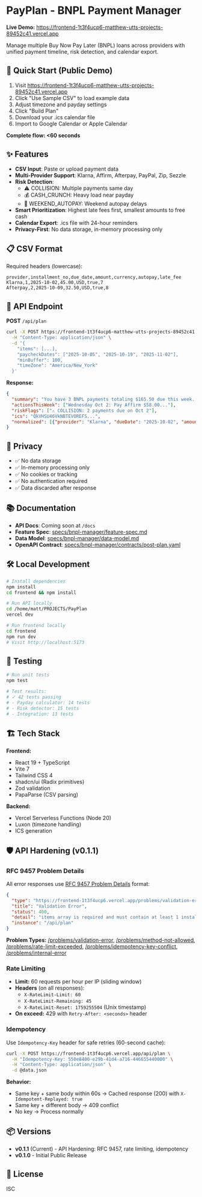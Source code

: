# PayPlan - BNPL Payment Manager

**Live Demo:** https://frontend-1t3f4ucp6-matthew-utts-projects-89452c41.vercel.app

Manage multiple Buy Now Pay Later (BNPL) loans across providers with unified payment timeline, risk detection, and calendar export.

## 🚀 Quick Start (Public Demo)

1. Visit https://frontend-1t3f4ucp6-matthew-utts-projects-89452c41.vercel.app
2. Click "Use Sample CSV" to load example data
3. Adjust timezone and payday settings
4. Click "Build Plan"
5. Download your .ics calendar file
6. Import to Google Calendar or Apple Calendar

**Complete flow: <60 seconds**

## ✨ Features

- **CSV Input**: Paste or upload payment data
- **Multi-Provider Support**: Klarna, Affirm, Afterpay, PayPal, Zip, Sezzle
- **Risk Detection**:
  - ⚠️ COLLISION: Multiple payments same day
  - 💰 CASH_CRUNCH: Heavy load near payday
  - 🔔 WEEKEND_AUTOPAY: Weekend autopay delays
- **Smart Prioritization**: Highest late fees first, smallest amounts to free cash
- **Calendar Export**: .ics file with 24-hour reminders
- **Privacy-First**: No data storage, in-memory processing only

## 📋 CSV Format

Required headers (lowercase):
```csv
provider,installment_no,due_date,amount,currency,autopay,late_fee
Klarna,1,2025-10-02,45.00,USD,true,7
Afterpay,2,2025-10-09,32.50,USD,true,8
```

## 🔌 API Endpoint

**POST** `/api/plan`

```bash
curl -X POST https://frontend-1t3f4ucp6-matthew-utts-projects-89452c41.vercel.app/api/plan \
  -H "Content-Type: application/json" \
  -d '{
    "items": [...],
    "paycheckDates": ["2025-10-05", "2025-10-19", "2025-11-02"],
    "minBuffer": 100,
    "timeZone": "America/New_York"
  }'
```

**Response:**
```json
{
  "summary": "You have 3 BNPL payments totaling $165.50 due this week...",
  "actionsThisWeek": ["Wednesday Oct 2: Pay Affirm $58.00..."],
  "riskFlags": ["⚠️ COLLISION: 2 payments due on Oct 2"],
  "ics": "QkVHSU46VkNBTEVOREFS...",
  "normalized": [{"provider": "Klarna", "dueDate": "2025-10-02", "amount": 45.00}]
}
```

## 🔐 Privacy

- ✅ No data storage
- ✅ In-memory processing only
- ✅ No cookies or tracking
- ✅ No authentication required
- ✅ Data discarded after response

## 📚 Documentation

- **API Docs**: Coming soon at `/docs`
- **Feature Spec**: [specs/bnpl-manager/feature-spec.md](specs/bnpl-manager/feature-spec.md)
- **Data Model**: [specs/bnpl-manager/data-model.md](specs/bnpl-manager/data-model.md)
- **OpenAPI Contract**: [specs/bnpl-manager/contracts/post-plan.yaml](specs/bnpl-manager/contracts/post-plan.yaml)

## 🛠️ Local Development

```bash
# Install dependencies
npm install
cd frontend && npm install

# Run API locally
cd /home/matt/PROJECTS/PayPlan
vercel dev

# Run frontend locally
cd frontend
npm run dev
# Visit http://localhost:5173
```

## 🧪 Testing

```bash
# Run unit tests
npm test

# Test results:
# ✓ 42 tests passing
# - Payday calculator: 14 tests
# - Risk detector: 15 tests
# - Integration: 13 tests
```

## 🏗️ Tech Stack

**Frontend:**
- React 19 + TypeScript
- Vite 7
- Tailwind CSS 4
- shadcn/ui (Radix primitives)
- Zod validation
- PapaParse (CSV parsing)

**Backend:**
- Vercel Serverless Functions (Node 20)
- Luxon (timezone handling)
- ICS generation

## 🛡️ API Hardening (v0.1.1)

### RFC 9457 Problem Details

All error responses use [RFC 9457 Problem Details](https://www.rfc-editor.org/rfc/rfc9457.html) format:

```json
{
  "type": "https://frontend-1t3f4ucp6.vercel.app/problems/validation-error",
  "title": "Validation Error",
  "status": 400,
  "detail": "items array is required and must contain at least 1 installment",
  "instance": "/api/plan"
}
```

**Problem Types:** [/problems/validation-error](/problems/validation-error), [/problems/method-not-allowed](/problems/method-not-allowed), [/problems/rate-limit-exceeded](/problems/rate-limit-exceeded), [/problems/idempotency-key-conflict](/problems/idempotency-key-conflict), [/problems/internal-error](/problems/internal-error)

### Rate Limiting

- **Limit:** 60 requests per hour per IP (sliding window)
- **Headers** (on all responses):
  - `X-RateLimit-Limit: 60`
  - `X-RateLimit-Remaining: 45`
  - `X-RateLimit-Reset: 1759255504` (Unix timestamp)
- **On exceed:** 429 with `Retry-After: <seconds>` header

### Idempotency

Use `Idempotency-Key` header for safe retries (60-second cache):

```bash
curl -X POST https://frontend-1t3f4ucp6.vercel.app/api/plan \
  -H "Idempotency-Key: 550e8400-e29b-41d4-a716-446655440000" \
  -H "Content-Type: application/json" \
  -d @data.json
```

**Behavior:**
- Same key + same body within 60s → Cached response (200) with `X-Idempotent-Replayed: true`
- Same key + different body → 409 conflict
- No key → Process normally

## 📦 Versions

- **v0.1.1** (Current) - API Hardening: RFC 9457, rate limiting, idempotency
- **v0.1.0** - Initial Public Release

## 📄 License

ISC